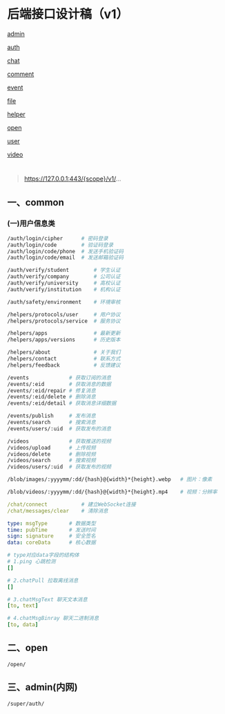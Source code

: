 # 后端接口设计稿（v1）



[admin](./admin.md)

[auth](./auth.md)

[chat](./chat.md)

[comment](./comment.md)

[event](./event.md)

[file](./file.md)

[helper](./helper.md)

[open](./open.md)

[user](./user.md)

[video](./video.md)

# 



> https://127.0.0.1:443/{scope}/v1/...

## 一、common

### (一)用户信息类





~~~sh
/auth/login/cipher		# 密码登录
/auth/login/code		# 验证码登录
/auth/login/code/phone	# 发送手机验证码
/auth/login/code/email	# 发送邮箱验证码

/auth/verify/student		# 学生认证
/auth/verify/company		# 公司认证
/auth/verify/university		# 高校认证
/auth/verify/institution	# 机构认证

/auth/safety/environment	# 环境审核
~~~

~~~sh
/helpers/protocols/user		# 用户协议
/helpers/protocols/service	# 服务协议

/helpers/apps				# 最新更新
/helpers/apps/versions		# 历史版本

/helpers/about				# 关于我们
/helpers/contact			# 联系方式
/helpers/feedback			# 反馈建议
~~~

~~~sh
/events				# 获取订阅的消息
/events/:eid		# 获取消息的数据
/events/:eid/repair	# 修复消息
/events/:eid/delete	# 删除消息
/events/:eid/detail	# 获取消息详细数据

/events/publish		# 发布消息
/events/search		# 搜索消息
/events/users/:uid	# 获取发布的消息
~~~

~~~sh
/videos				# 获取推送的视频
/videos/upload		# 上传视频
/videos/delete		# 删除视频
/videos/search		# 搜索视频
/videos/users/:uid	# 获取发布的视频
~~~

~~~sh
/blob/images/:yyyymm/:dd/{hash}@{width}*{height}.webp	# 图片：像素

/blob/videos/:yyyymm/:dd/{hash}@{width}*{height}.mp4	# 视频：分辨率
~~~

~~~yaml
/chat/connect			# 建立WebSocket连接
/chat/messages/clear	# 清除消息

type: msgType		# 数据类型
time: pubTime		# 发送时间
sign: signature		# 安全签名
data: coreData		# 核心数据

# type对应data字段的结构体
# 1.ping 心跳检测
[]

# 2.chatPull 拉取离线消息
[]

# 3.chatMsgText	聊天文本消息
[to, text]

# 4.chatMsgBinray 聊天二进制消息
[to, data]

~~~





## 二、open

~~~
/open/
~~~







## 三、admin(内网)

~~~sh
/super/auth/
~~~

